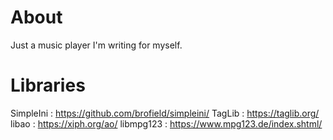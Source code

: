 # About

Just a music player I'm writing for myself.

# Libraries

SimpleIni : https://github.com/brofield/simpleini/
TagLib : https://taglib.org/
libao : https://xiph.org/ao/
libmpg123 : https://www.mpg123.de/index.shtml/

